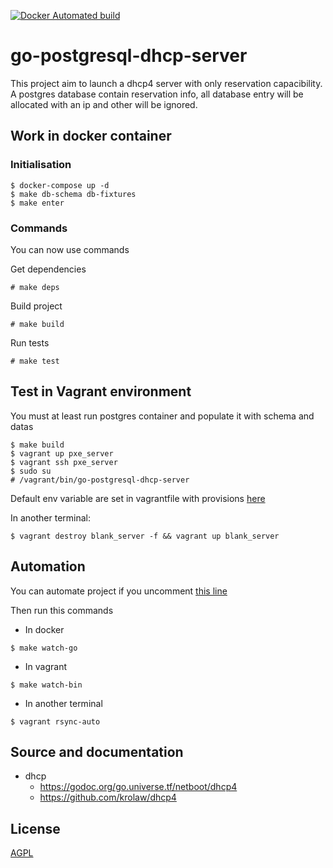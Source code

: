 [![Docker Automated build](https://img.shields.io/docker/automated/itsalex/go-postgresql-dhcp-server.svg)](https://hub.docker.com/r/itsalex/go-postgresql-dhcp-server/)

# go-postgresql-dhcp-server

This project aim to launch a dhcp4 server with only reservation capacibility.
A postgres database contain reservation info, all database entry will
be allocated with an ip and other will be ignored.


## Work in docker container

### Initialisation

```
$ docker-compose up -d
$ make db-schema db-fixtures
$ make enter
```

### Commands

You can now use commands

Get dependencies

```
# make deps
```

Build project

```
# make build
```

Run tests

```
# make test
```

## Test in Vagrant environment

You must at least run postgres container and populate it with schema and datas

```
$ make build
$ vagrant up pxe_server
$ vagrant ssh pxe_server
$ sudo su
# /vagrant/bin/go-postgresql-dhcp-server
```

Default env variable are set in vagrantfile with provisions [here](/Vagrantfile#L19)

In another terminal:

```
$ vagrant destroy blank_server -f && vagrant up blank_server
```

## Automation

You can automate project if you uncomment [this line](/Vagrantfile#L8)

Then run this commands

* In docker 

```
$ make watch-go
```

* In vagrant 

```
$ make watch-bin
```

* In another terminal 

```
$ vagrant rsync-auto
```

## Source and documentation

* dhcp 
    * https://godoc.org/go.universe.tf/netboot/dhcp4
    * https://github.com/krolaw/dhcp4

## License

[AGPL](https://fr.wikipedia.org/wiki/GNU_Affero_General_Public_License)